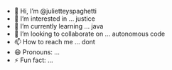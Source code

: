 - 👋 Hi, I’m @julietteyspaghetti
- 👀 I’m interested in ... justice
- 🌱 I’m currently learning ... java
- 💞️ I’m looking to collaborate on ... autonomous code
- 📫 How to reach me ... dont
- 😄 Pronouns: ...
- ⚡ Fun fact: ...

<!---
julietteyspaghetti/julietteyspaghetti is a ✨ special ✨ repository because its `README.md` (this file) appears on your GitHub profile.
You can click the Preview link to take a look at your changes.
--->
